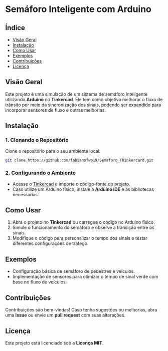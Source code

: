 # **Semáforo Inteligente com Arduino**  

## **Índice**  
- [Visão Geral](#visão-geral)  
- [Instalação](#instalação)  
- [Como Usar](#como-usar)  
- [Exemplos](#exemplos)  
- [Contribuições](#contribuições)  
- [Licença](#licença)  

## **Visão Geral**  
Este projeto é uma simulação de um sistema de semáforo inteligente utilizando **Arduino** no **Tinkercad**. Ele tem como objetivo melhorar o fluxo de trânsito por meio da sincronização dos sinais, podendo ser expandido para incorporar sensores de fluxo e outras melhorias.  

## **Instalação**  
### **1. Clonando o Repositório**  
Clone o repositório para o seu ambiente local:  
```bash
git clone https://github.com/fabianofwp19/Semaforo_Thinkercard.git
```
### **2. Configurando o Ambiente**  
- Acesse o [Tinkercad](https://www.tinkercad.com/) e importe o código-fonte do projeto.  
- Caso utilize um Arduino físico, instale a **Arduino IDE** e as bibliotecas necessárias.  

## **Como Usar**  
1. Abra o projeto no **Tinkercad** ou carregue o código no Arduino físico.  
2. Simule o funcionamento do semáforo e observe a transição entre os sinais.  
3. Modifique o código para personalizar o tempo dos sinais e testar diferentes configurações de tráfego.  

## **Exemplos**  
- Configuração básica de semáforo de pedestres e veículos.  
- Implementação de sensores para otimizar o tempo de sinal verde com base no fluxo de veículos.  

## **Contribuições**  
Contribuições são bem-vindas! Caso tenha sugestões ou melhorias, abra uma **issue** ou envie um **pull request** com suas alterações.  

## **Licença**  
Este projeto está licenciado sob a **Licença MIT**.  
